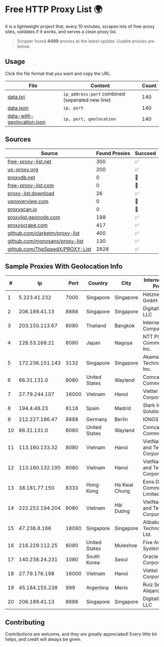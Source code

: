 
# Free HTTP Proxy List 🌍

It is a lightweight project that, every 10 minutes, scrapes lots of free-proxy sites, validates if it works, and serves a clean proxy list.


> Scraper found **4499** proxies at the latest update. Usable proxies are below.

## Usage

Click the file format that you want and copy the URL.


|File|Content|Count|
|----|-------|-----|
|[data.txt](https://raw.githubusercontent.com/themiralay/Proxy-List-World/master/data.txt)|`ip_address:port` combined (seperated new line)|140|
|[data.json](https://raw.githubusercontent.com/themiralay/Proxy-List-World/master/data.json)|`ip, port`|140|
|[data-with-geolocation.json](https://raw.githubusercontent.com/themiralay/Proxy-List-World/master/data-with-geolocation.json)|`ip, port, geolocation`|140|

## Sources

|Source|Found Proxies|Succeed|
|------|-------------|-------|
|[free-proxy-list.net](https://free-proxy-list.net)|300|✅|
|[us-proxy.org](https://www.us-proxy.org)|200|✅|
|[proxydb.net](http://proxydb.net)|0|🚫|
|[free-proxy-list.com](https://free-proxy-list.com/?page=&port=&type%5B%5D=http&type%5B%5D=https&up_time=0&search=Search)|0|🚫|
|[proxy-list.download](https://www.proxy-list.download/HTTP)|26|✅|
|[vpnoverview.com](https://vpnoverview.com/privacy/anonymous-browsing/free-proxy-servers)|0|🚫|
|[proxyscan.io](https://www.proxyscan.io)|0|🚫|
|[proxylist.geonode.com](https://proxylist.geonode.com/api/proxy-list?limit=300&page=1&sort_by=lastChecked&sort_type=desc&protocols=http,https)|198|✅|
|[proxyscrape.com](https://api.proxyscrape.com/v2/?request=displayproxies&protocol=http&timeout=10000&country=all&ssl=all&anonymity=all)|417|✅|
|[github.com/clarketm/proxy-list](https://raw.githubusercontent.com/clarketm/proxy-list/master/proxy-list-raw.txt)|400|✅|
|[github.com/monosans/proxy-list](https://raw.githubusercontent.com/monosans/proxy-list/main/proxies/http.txt)|130|✅|
|[github.com/TheSpeedX/PROXY-List](https://raw.githubusercontent.com/TheSpeedX/PROXY-List/master/http.txt)|2828|✅|


## Sample Proxies With Geolocation Info

|#|Ip|Port|Country|City|Internet Service Provider|
|-|--|----|-------|----|-------------------------|
|1|5.223.41.232|7000|Singapore|Singapore|Hetzner Online GmbH|
|2|206.189.41.13|8888|Singapore|Singapore|DigitalOcean, LLC|
|3|203.150.113.67|8080|Thailand|Bangkok|Internet Thailand Company Ltd.|
|4|128.53.168.21|8080|Japan|Nagoya|NTT PC Communications, Inc.|
|5|172.236.151.143|3132|Singapore|Singapore|Akamai Technologies, Inc.|
|6|66.31.131.0|8080|United States|Wayland|Comcast Cable Communications|
|7|27.79.244.107|16000|Vietnam|Hanoi|Viettel Corporation|
|8|194.4.48.23|8118|Spain|Madrid|Stark Industries Solutions LTD|
|9|212.227.186.47|8888|Germany|Berlin|IONOS SE|
|10|66.31.131.0|8080|United States|Wayland|Comcast Cable Communications|
|11|113.160.133.32|8080|Vietnam|Hanoi|VietNam Post and Telecom Corporation|
|12|113.160.132.195|8080|Vietnam|Hanoi|VietNam Post and Telecom Corporation|
|13|38.181.77.150|8333|Hong Kong|Ha Kwai Chung|Eons Data Communications Limited|
|14|222.252.194.204|8080|Vietnam|Hải Dương|VietNam Post and Telecom Corporation|
|15|47.236.8.166|18080|Singapore|Singapore|Alibaba (US) Technology Co., Ltd.|
|16|216.229.112.25|8080|United States|Muleshoe|Five Area Systems, LLC|
|17|140.238.24.231|1080|South Korea|Seoul|Oracle Corporation|
|18|27.79.176.198|16000|Vietnam|Hanoi|Viettel Corporation|
|19|45.184.155.238|999|Argentina|Merlo|Ruiz Sebastian Alejandro|
|20|206.189.41.13|8888|Singapore|Singapore|DigitalOcean, LLC|



## Contributing

Contributions are welcome, and they are greatly appreciated! Every
little bit helps, and credit will always be given.

